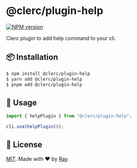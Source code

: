 # @clerc/plugin-help

[![NPM version](https://img.shields.io/npm/v/@clerc/plugin-help?color=a1b858&label=)](https://www.npmjs.com/package/@clerc/plugin-help)

Clerc plugin to add help command to your cli.

## 📦 Installation

```bash
$ npm install @clerc/plugin-help
$ yarn add @clerc/plugin-help
$ pnpm add @clerc/plugin-help
```

## 🚀 Usage

```ts
import { helpPlugin } from "@clerc/plugin-help";

cli.use(helpPlugin());
```

## 📝 License

[MIT](../../LICENSE). Made with ❤️ by [Ray](https://github.com/so1ve)
